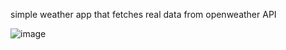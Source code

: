 simple weather app that fetches real data from openweather API


![image](https://github.com/user-attachments/assets/48966539-31d9-4c49-a667-67f00112c75a)
